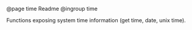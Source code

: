 @page time Readme
@ingroup time 

Functions exposing system time information (get time, date, unix time).
